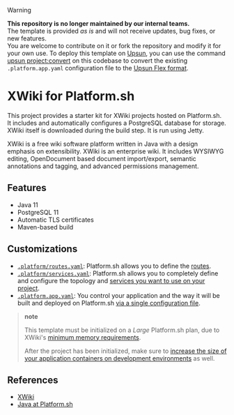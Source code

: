 > [!WARNING]
> **This repository is no longer maintained by our internal teams.**  
> The template is provided *as is* and will not receive updates, bug fixes, or new features.  
> You are welcome to contribute on it or fork the repository and modify it for your own use.
> To deploy this template on [Upsun](https://www.upsun.com), you can use the command [upsun project:convert](https://docs.upsun.com/administration/cli/reference.html#projectconvert)
> on this codebase to convert the existing `.platform.app.yaml` configuration file to the [Upsun Flex format](https://docs.upsun.com/create-apps/app-reference/single-runtime-image.html).

# XWiki for Platform.sh

This project provides a starter kit for XWiki projects hosted on Platform.sh.  It includes and automatically configures a PostgreSQL database for storage.  XWiki itself is downloaded during the build step.  It is run using Jetty.

XWiki is a free wiki software platform written in Java with a design emphasis on extensibility. XWiki is an enterprise wiki. It includes WYSIWYG editing, OpenDocument based document import/export, semantic annotations and tagging, and advanced permissions management.

## Features

* Java 11
* PostgreSQL 11
* Automatic TLS certificates
* Maven-based build

## Customizations

* [`.platform/routes.yaml`](.platform/routes.yaml): Platform.sh allows you to define the [routes](https://docs.platform.sh/configuration/routes.html).
* [`.platform/services.yaml`](.platform/services.yaml):  Platform.sh allows you to completely define and configure the topology and [services you want to use on your project](https://docs.platform.sh/configuration/services.html).
* [`.platform.app.yaml`](.platform.app.yaml): You control your application and the way it will be built and deployed on Platform.sh [via a single configuration file](https://docs.platform.sh/configuration/app-containers.html).

> **note**
>
> This template must be initialized on a *Large* Platform.sh plan, due to XWiki's [minimum memory requirements](https://www.xwiki.org/xwiki/bin/view/Documentation/AdminGuide/Performances/#HMemory).
>
> After the project has been initialized, make sure to [increase the size of your application containers on development environments](https://platform.sh/blog/2019/supersize-app-containers-in-your-dev-environments/) as well.


## References

* [XWiki](https://www.xwiki.org/xwiki/bin/view/Main/WebHome)
* [Java at Platform.sh](https://docs.platform.sh/languages/java.html)
